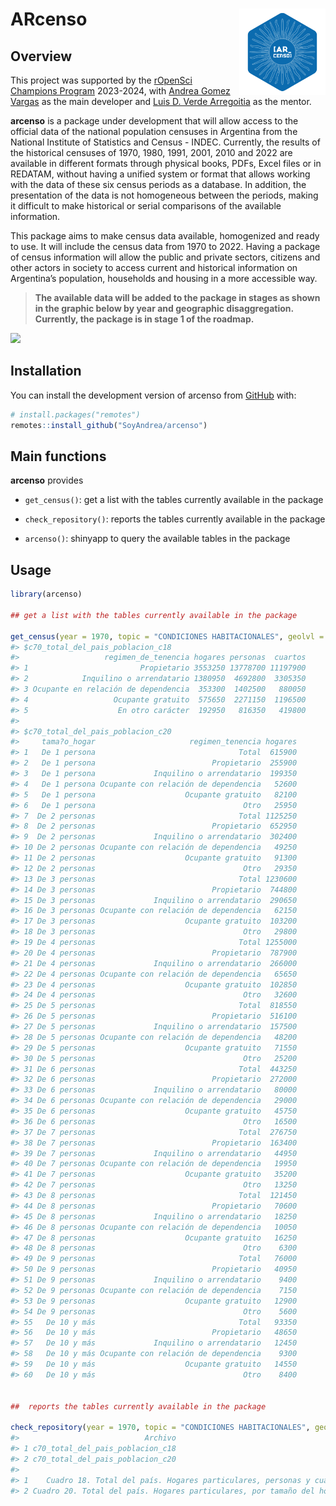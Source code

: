 
<!-- README.md is generated from README.Rmd. Please edit that file -->

# **ARcenso** <img src="man/figures/logo.png" align="right" height="138"/>

<!-- badges: start -->
<!-- badges: end -->

## Overview

This project was supported by the [rOpenSci Champions
Program](https://ropensci.org/blog/2024/02/15/champions-program-champions-2024/)
2023-2024, with [Andrea Gomez Vargas](https://github.com/SoyAndrea) as
the main developer and [Luis D. Verde
Arregoitia](https://github.com/luisDVA) as the mentor.

**arcenso** is a package under development that will allow access to the
official data of the national population censuses in Argentina from the
National Institute of Statistics and Census - INDEC. Currently, the
results of the historical censuses of 1970, 1980, 1991, 2001, 2010 and
2022 are available in different formats through physical books, PDFs,
Excel files or in REDATAM, without having a unified system or format
that allows working with the data of these six census periods as a
database. In addition, the presentation of the data is not homogeneous
between the periods, making it difficult to make historical or serial
comparisons of the available information.

This package aims to make census data available, homogenized and ready
to use. It will include the census data from 1970 to 2022. Having a
package of census information will allow the public and private sectors,
citizens and other actors in society to access current and historical
information on Argentina’s population, households and housing in a more
accessible way.

> **The available data will be added to the package in stages as shown
> in the graphic below by year and geographic disaggregation. Currently,
> the package is in stage 1 of the roadmap.**

![](docs/roadmap.png)

## Installation

You can install the development version of arcenso from
[GitHub](https://github.com/) with:

``` r
# install.packages("remotes")
remotes::install_github("SoyAndrea/arcenso")
```

## Main functions

**arcenso** provides

- `get_census()`: get a list with the tables currently available in the
  package

- `check_repository()`: reports the tables currently available in the
  package

- `arcenso()`: shinyapp to query the available tables in the package

## Usage

``` r
library(arcenso)

## get a list with the tables currently available in the package

get_census(year = 1970, topic = "CONDICIONES HABITACIONALES", geolvl = "Total del país")
#> $c70_total_del_pais_poblacion_c18
#>                   regimen_de_tenencia hogares personas  cuartos
#> 1                         Propietario 3553250 13778700 11197900
#> 2            Inquilino o arrendatario 1380950  4692800  3305350
#> 3 Ocupante en relación de dependencia  353300  1402500   880050
#> 4                   Ocupante gratuito  575650  2271150  1196500
#> 5                    En otro carácter  192950   816350   419800
#> 
#> $c70_total_del_pais_poblacion_c20
#>     tama?o_hogar                     regimen_tenencia hogares
#> 1   De 1 persona                                Total  615900
#> 2   De 1 persona                          Propietario  255900
#> 3   De 1 persona             Inquilino o arrendatario  199350
#> 4   De 1 persona Ocupante con relación de dependencia   52600
#> 5   De 1 persona                    Ocupante gratuito   82100
#> 6   De 1 persona                                 Otro   25950
#> 7  De 2 personas                                Total 1125250
#> 8  De 2 personas                          Propietario  652950
#> 9  De 2 personas             Inquilino o arrendatario  302400
#> 10 De 2 personas Ocupante con relación de dependencia   49250
#> 11 De 2 personas                    Ocupante gratuito   91300
#> 12 De 2 personas                                 Otro   29350
#> 13 De 3 personas                                Total 1230600
#> 14 De 3 personas                          Propietario  744800
#> 15 De 3 personas             Inquilino o arrendatario  290650
#> 16 De 3 personas Ocupante con relación de dependencia   62150
#> 17 De 3 personas                    Ocupante gratuito  103200
#> 18 De 3 personas                                 Otro   29800
#> 19 De 4 personas                                Total 1255000
#> 20 De 4 personas                          Propietario  787900
#> 21 De 4 personas             Inquilino o arrendatario  266000
#> 22 De 4 personas Ocupante con relación de dependencia   65650
#> 23 De 4 personas                    Ocupante gratuito  102850
#> 24 De 4 personas                                 Otro   32600
#> 25 De 5 personas                                Total  818550
#> 26 De 5 personas                          Propietario  516100
#> 27 De 5 personas             Inquilino o arrendatario  157500
#> 28 De 5 personas Ocupante con relación de dependencia   48200
#> 29 De 5 personas                    Ocupante gratuito   71550
#> 30 De 5 personas                                 Otro   25200
#> 31 De 6 personas                                Total  443250
#> 32 De 6 personas                          Propietario  272000
#> 33 De 6 personas             Inquilino o arrendatario   80000
#> 34 De 6 personas Ocupante con relación de dependencia   29000
#> 35 De 6 personas                    Ocupante gratuito   45750
#> 36 De 6 personas                                 Otro   16500
#> 37 De 7 personas                                Total  276750
#> 38 De 7 personas                          Propietario  163400
#> 39 De 7 personas             Inquilino o arrendatario   44950
#> 40 De 7 personas Ocupante con relación de dependencia   19950
#> 41 De 7 personas                    Ocupante gratuito   35200
#> 42 De 7 personas                                 Otro   13250
#> 43 De 8 personas                                Total  121450
#> 44 De 8 personas                          Propietario   70600
#> 45 De 8 personas             Inquilino o arrendatario   18250
#> 46 De 8 personas Ocupante con relación de dependencia   10050
#> 47 De 8 personas                    Ocupante gratuito   16250
#> 48 De 8 personas                                 Otro    6300
#> 49 De 9 personas                                Total   76000
#> 50 De 9 personas                          Propietario   40950
#> 51 De 9 personas             Inquilino o arrendatario    9400
#> 52 De 9 personas Ocupante con relación de dependencia    7150
#> 53 De 9 personas                    Ocupante gratuito   12900
#> 54 De 9 personas                                 Otro    5600
#> 55   De 10 y más                                Total   93350
#> 56   De 10 y más                          Propietario   48650
#> 57   De 10 y más             Inquilino o arrendatario   12450
#> 58   De 10 y más Ocupante con relación de dependencia    9300
#> 59   De 10 y más                    Ocupante gratuito   14550
#> 60   De 10 y más                                 Otro    8400


##  reports the tables currently available in the package

check_repository(year = 1970, topic = "CONDICIONES HABITACIONALES", geolvl = "Total del país")
#>                            Archivo
#> 1 c70_total_del_pais_poblacion_c18
#> 2 c70_total_del_pais_poblacion_c20
#>                                                                                                      Titulo
#> 1    Cuadro 18. Total del país. Hogares particulares, personas y cuartos, por régimen de tenencia. Año 1970
#> 2 Cuadro 20. Total del país. Hogares particulares, por tamaño del hogar según régimen de tenencia. Año 1970
```
